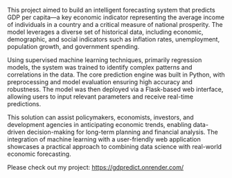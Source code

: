 This project aimed to build an intelligent forecasting system that predicts GDP per capita—a key economic indicator representing the average income of individuals in a country and a critical measure of national prosperity. The model leverages a diverse set of historical data, including economic, demographic, and social indicators such as inflation rates, unemployment, population growth, and government spending.

Using supervised machine learning techniques, primarily regression models, the system was trained to identify complex patterns and correlations in the data. The core prediction engine was built in Python, with preprocessing and model evaluation ensuring high accuracy and robustness. The model was then deployed via a Flask-based web interface, allowing users to input relevant parameters and receive real-time predictions.

This solution can assist policymakers, economists, investors, and development agencies in anticipating economic trends, enabling data-driven decision-making for long-term planning and financial analysis. The integration of machine learning with a user-friendly web application showcases a practical approach to combining data science with real-world economic forecasting.

Please check out my project: https://gdpredict.onrender.com/
